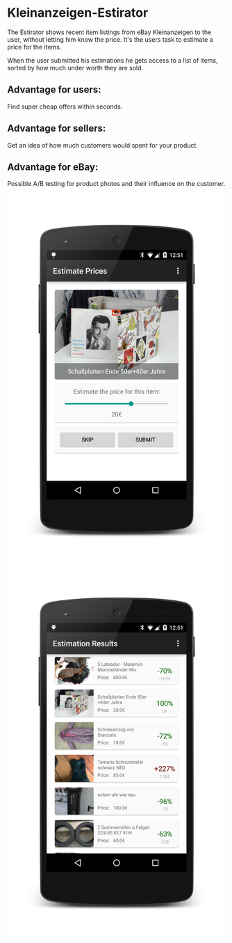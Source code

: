 # Kleinanzeigen-Estirator
The Estirator shows recent item listings from eBay Kleinanzeigen to the user, without letting him know the price. It's the users task to estimate a price for the items.

When the user submitted his estimations he gets access to a list of items, sorted by how much under worth they are sold.

## Advantage for users:
Find super cheap offers within seconds.

## Advantage for sellers:
Get an idea of how much customers would spent for your product.

## Advantage for eBay:
Possible A/B testing for product photos and their influence on the customer.

![Screen 1](https://raw.githubusercontent.com/HPI-Hackathon/Kleinanzeigen-Estirator/master/Media/screen_estimate_d.png)
![Screen 2](https://raw.githubusercontent.com/HPI-Hackathon/Kleinanzeigen-Estirator/master/Media/screen_results_d.png)
